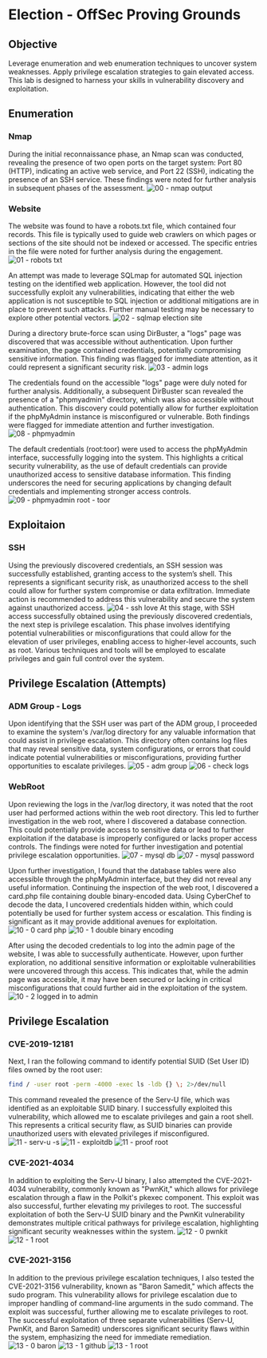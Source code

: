 # Election - OffSec Proving Grounds

## Objective
Leverage enumeration and web enumeration techniques to uncover system weaknesses. Apply privilege escalation strategies to gain elevated access. This lab is designed to harness your skills in vulnerability discovery and exploitation.

## Enumeration
### Nmap
During the initial reconnaissance phase, an Nmap scan was conducted, revealing the presence of two open ports on the target system: Port 80 (HTTP), indicating an active web service, and Port 22 (SSH), indicating the presence of an SSH service. These findings were noted for further analysis in subsequent phases of the assessment.
![00 - nmap output](https://github.com/user-attachments/assets/69fa9199-8b74-401c-9a17-be57a50a6889)

### Website
The website was found to have a robots.txt file, which contained four records. This file is typically used to guide web crawlers on which pages or sections of the site should not be indexed or accessed. The specific entries in the file were noted for further analysis during the engagement.
![01 - robots txt ](https://github.com/user-attachments/assets/64da68bf-6865-467a-8ba9-0910fd30ff6a)

An attempt was made to leverage SQLmap for automated SQL injection testing on the identified web application. However, the tool did not successfully exploit any vulnerabilities, indicating that either the web application is not susceptible to SQL injection or additional mitigations are in place to prevent such attacks. Further manual testing may be necessary to explore other potential vectors.
![02 - sqlmap election site](https://github.com/user-attachments/assets/998e0a45-126f-416d-88a0-20feb46dc7b6)

During a directory brute-force scan using DirBuster, a "logs" page was discovered that was accessible without authentication. Upon further examination, the page contained credentials, potentially compromising sensitive information. This finding was flagged for immediate attention, as it could represent a significant security risk.
![03 - admin logs](https://github.com/user-attachments/assets/a5722681-c494-4bf7-b965-d34a51b2b7cc)

The credentials found on the accessible "logs" page were duly noted for further analysis. Additionally, a subsequent DirBuster scan revealed the presence of a "phpmyadmin" directory, which was also accessible without authentication. This discovery could potentially allow for further exploitation if the phpMyAdmin instance is misconfigured or vulnerable. Both findings were flagged for immediate attention and further investigation.
![08 - phpmyadmin](https://github.com/user-attachments/assets/207f89a7-e79a-4d2b-8b40-69d0fa29ad2a)

The default credentials (root:toor) were used to access the phpMyAdmin interface, successfully logging into the system. This highlights a critical security vulnerability, as the use of default credentials can provide unauthorized access to sensitive database information. This finding underscores the need for securing applications by changing default credentials and implementing stronger access controls.
![09 - phpmyadmin root - toor](https://github.com/user-attachments/assets/a6d4a8bc-07e6-4e14-a601-216a509c4507)

## Exploitaion
### SSH
Using the previously discovered credentials, an SSH session was successfully established, granting access to the system’s shell. This represents a significant security risk, as unauthorized access to the shell could allow for further system compromise or data exfiltration. Immediate action is recommended to address this vulnerability and secure the system against unauthorized access.
![04 - ssh love](https://github.com/user-attachments/assets/ee8d4f54-8d6c-4d5b-9893-0a8f49db47cf)
At this stage, with SSH access successfully obtained using the previously discovered credentials, the next step is privilege escalation. This phase involves identifying potential vulnerabilities or misconfigurations that could allow for the elevation of user privileges, enabling access to higher-level accounts, such as root. Various techniques and tools will be employed to escalate privileges and gain full control over the system.

## Privilege Escalation (Attempts)
### ADM Group - Logs
Upon identifying that the SSH user was part of the ADM group, I proceeded to examine the system's /var/log directory for any valuable information that could assist in privilege escalation. This directory often contains log files that may reveal sensitive data, system configurations, or errors that could indicate potential vulnerabilities or misconfigurations, providing further opportunities to escalate privileges.
![05 - adm group](https://github.com/user-attachments/assets/e4c86302-23d9-4388-943f-2f45918fb54a)
![06 - check logs](https://github.com/user-attachments/assets/480f20ac-361f-4a11-a883-61c7c65ab2a3)

### WebRoot
Upon reviewing the logs in the /var/log directory, it was noted that the root user had performed actions within the web root directory. This led to further investigation in the web root, where I discovered a database connection. This could potentially provide access to sensitive data or lead to further exploitation if the database is improperly configured or lacks proper access controls. The findings were noted for further investigation and potential privilege escalation opportunities.
![07 - mysql db](https://github.com/user-attachments/assets/8377a696-8759-42f1-b53c-fab8870ccaf9)
![07 - mysql password](https://github.com/user-attachments/assets/e4792c2b-826f-421e-ba6a-daca1905eb45)

Upon further investigation, I found that the database tables were also accessible through the phpMyAdmin interface, but they did not reveal any useful information. Continuing the inspection of the web root, I discovered a card.php file containing double binary-encoded data. Using CyberChef to decode the data, I uncovered credentials hidden within, which could potentially be used for further system access or escalation. This finding is significant as it may provide additional avenues for exploitation.
![10 - 0 card php](https://github.com/user-attachments/assets/1c6e7874-0e09-4150-9e00-994a4a145ed9)
![10 - 1 double binary encoding](https://github.com/user-attachments/assets/3ad7c934-2edd-48e3-993b-39fbe21d7d72)

After using the decoded credentials to log into the admin page of the website, I was able to successfully authenticate. However, upon further exploration, no additional sensitive information or exploitable vulnerabilities were uncovered through this access. This indicates that, while the admin page was accessible, it may have been secured or lacking in critical misconfigurations that could further aid in the exploitation of the system.
![10 - 2 logged in to admin](https://github.com/user-attachments/assets/9faf072a-88f8-49eb-89d1-13dae3da1ba3)

## Privilege Escalation
### CVE-2019-12181
Next, I ran the following command to identify potential SUID (Set User ID) files owned by the root user:
```bash
find / -user root -perm -4000 -exec ls -ldb {} \; 2>/dev/null
```
This command revealed the presence of the Serv-U file, which was identified as an exploitable SUID binary. I successfully exploited this vulnerability, which allowed me to escalate privileges and gain a root shell. This represents a critical security flaw, as SUID binaries can provide unauthorized users with elevated privileges if misconfigured.
![11 - serv-u -s](https://github.com/user-attachments/assets/68efd304-b88b-4f2b-85f4-6986ba96e585)
![11 - exploitdb](https://github.com/user-attachments/assets/0971d87d-7a94-4cb3-81aa-1849c6c64ef8)
![11 - proof root](https://github.com/user-attachments/assets/4194f2b2-be60-410a-8990-285ef054607e)

### CVE-2021-4034
In addition to exploiting the Serv-U binary, I also attempted the CVE-2021-4034 vulnerability, commonly known as "PwnKit," which allows for privilege escalation through a flaw in the Polkit's pkexec component. This exploit was also successful, further elevating my privileges to root. The successful exploitation of both the Serv-U SUID binary and the PwnKit vulnerability demonstrates multiple critical pathways for privilege escalation, highlighting significant security weaknesses within the system.
![12 - 0 pwnkit](https://github.com/user-attachments/assets/7f54c0f7-d7b9-4b4b-b7e3-2bbd26736043)
![12 - 1 root](https://github.com/user-attachments/assets/2a2ca8a2-e3f7-4a70-9996-fe016ff1359e)

### CVE-2021-3156
In addition to the previous privilege escalation techniques, I also tested the CVE-2021-3156 vulnerability, known as "Baron Samedit," which affects the sudo program. This vulnerability allows for privilege escalation due to improper handling of command-line arguments in the sudo command. The exploit was successful, further allowing me to escalate privileges to root. The successful exploitation of three separate vulnerabilities (Serv-U, PwnKit, and Baron Samedit) underscores significant security flaws within the system, emphasizing the need for immediate remediation.
![13 - 0 baron](https://github.com/user-attachments/assets/e761f7ea-655b-4623-843b-70cc94d61950)
![13 - 1 github](https://github.com/user-attachments/assets/6bee2746-584c-422f-ab9a-0cd242c495dc)
![13 - 1 root](https://github.com/user-attachments/assets/6d2e6350-960c-418b-a23d-9b0e9fc72a91)




